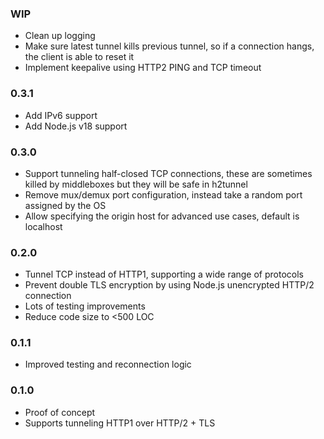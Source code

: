 ### WIP

- Clean up logging
- Make sure latest tunnel kills previous tunnel, so if a connection hangs, the client is able to reset it
- Implement keepalive using HTTP2 PING and TCP timeout

### 0.3.1

- Add IPv6 support
- Add Node.js v18 support

### 0.3.0

- Support tunneling half-closed TCP connections, these are sometimes killed by middleboxes but they will be safe in h2tunnel
- Remove mux/demux port configuration, instead take a random port assigned by the OS
- Allow specifying the origin host for advanced use cases, default is localhost

### 0.2.0

- Tunnel TCP instead of HTTP1, supporting a wide range of protocols
- Prevent double TLS encryption by using Node.js unencrypted HTTP/2 connection
- Lots of testing improvements
- Reduce code size to <500 LOC

### 0.1.1

- Improved testing and reconnection logic

### 0.1.0

- Proof of concept
- Supports tunneling HTTP1 over HTTP/2 + TLS
